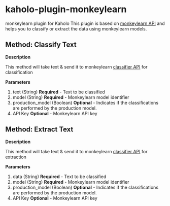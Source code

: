 # kaholo-plugin-monkeylearn
monkeylearn plugin for Kaholo
This plugin is based on [monkeylearn API](https://monkeylearn.com/api/v3/) and helps you to classify or extract the data using monkeylearn models.

## Method: Classify Text

**Description**

This method will take text & send it to monkeylearn [classifier API](https://monkeylearn.com/api/v3/#classifier-api) for classification

**Parameters**
1. text (String) **Required** - Text to be classified
2. model (String) **Required** - Monkeylearn model identifier
3. production_model (Boolean) **Optional** - Indicates if the classifications are performed by the production model.
3. API Key **Optional** - Monkeylearn API key

## Method: Extract Text

**Description**

This method will take text & send it to monkeylearn [classifier API](https://monkeylearn.com/api/v3/#classifier-api) for extraction

**Parameters**
1. data (String) **Required** - Text to be classified
2. model (String) **Required** - Monkeylearn model identifier
3. production_model (Boolean) **Optional** - Indicates if the classifications are performed by the production model.
3. API Key **Optional** - Monkeylearn API key
